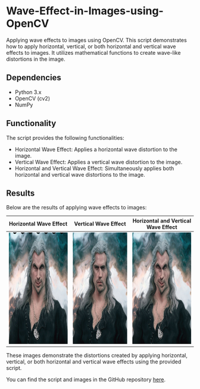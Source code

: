# Wave-Effect-in-Images-using-OpenCV
Applying wave effects to images using OpenCV. This script demonstrates how to apply horizontal, vertical, or both horizontal and vertical wave effects to images. It utilizes mathematical functions to create wave-like distortions in the image.

## Dependencies

- Python 3.x
- OpenCV (cv2)
- NumPy

## Functionality
The script provides the following functionalities:

 - Horizontal Wave Effect: Applies a horizontal wave distortion to the image.
 - Vertical Wave Effect: Applies a vertical wave distortion to the image.
 - Horizontal and Vertical Wave Effect: Simultaneously applies both horizontal and vertical wave distortions to the image.
## Results

Below are the results of applying wave effects to images:

| **Horizontal Wave Effect** | **Vertical Wave Effect** | **Horizontal and Vertical Wave Effect** |
|:--------------------------:|:------------------------:|:---------------------------------------:|
| <img src="Horizontal_wave.jpg" alt="Horizontal Wave Effect" width="300" height="300"> | <img src="Vertical_wave.jpg" alt="Vertical Wave Effect" width="300" height="300"> | <img src="Wave_effect.jpg" alt="Wave Effect" width="300" height="300"> |



These images demonstrate the distortions created by applying horizontal, vertical, or both horizontal and vertical wave effects using the provided script.

You can find the script and images in the GitHub repository [here](https://github.com/Eman-Bandesha/Wave-Effect-in-Images-using-OpenCV/blob/main/wave_efffects_using_opencv.ipynb).

